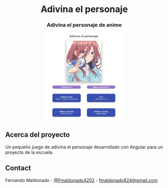 <p align="center">

  <h1 align="center">Adivina el personaje</h1>

  <h3 align="center">
    Adivina el personaje de anime
    <br />
 
  </h3>
</p>

<p align="center">
 <img  src="./assets/screenshot.png"alt="Logo" width="50%" >
</p>


## Acerca del proyecto

Un pequeño juego de adivina el personaje desarrollado con Angular para un proyecto de la escuela.

## Contact

Fernando Maldonado - [@Fmaldonado4202](https://twitter.com/Fmaldonado4202) - fmaldonado824@gmail.com
